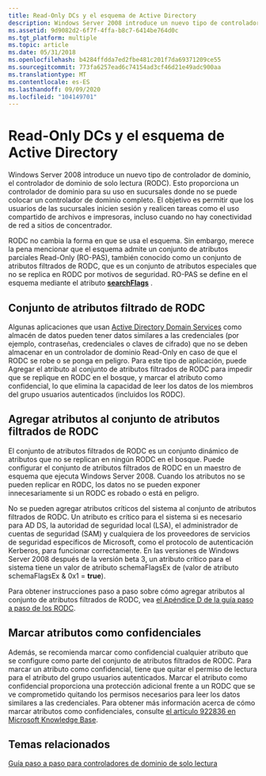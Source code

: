```yaml
---
title: Read-Only DCs y el esquema de Active Directory
description: Windows Server 2008 introduce un nuevo tipo de controlador de dominio, el controlador de dominio de solo lectura (RODC).
ms.assetid: 9d9082d2-6f7f-4ffa-b8c7-6414be764d0c
ms.tgt_platform: multiple
ms.topic: article
ms.date: 05/31/2018
ms.openlocfilehash: b4284ffdda7ed2fbe481c201f7da69371209ce55
ms.sourcegitcommit: 773fa6257ead6c74154ad3cf46d21e49adc900aa
ms.translationtype: MT
ms.contentlocale: es-ES
ms.lasthandoff: 09/09/2020
ms.locfileid: "104149701"
---
```

# <a name="read-only-dcs-and-the-active-directory-schema"></a>Read-Only DCs y el esquema de Active Directory

Windows Server 2008 introduce un nuevo tipo de controlador de dominio, el controlador de dominio de solo lectura (RODC). Esto proporciona un controlador de dominio para su uso en sucursales donde no se puede colocar un controlador de dominio completo. El objetivo es permitir que los usuarios de las sucursales inicien sesión y realicen tareas como el uso compartido de archivos e impresoras, incluso cuando no hay conectividad de red a sitios de concentrador.

RODC no cambia la forma en que se usa el esquema. Sin embargo, merece la pena mencionar que el esquema admite un conjunto de atributos parciales Read-Only (RO-PAS), también conocido como un conjunto de atributos filtrados de RODC, que es un conjunto de atributos especiales que no se replica en RODC por motivos de seguridad. RO-PAS se define en el esquema mediante el atributo [**searchFlags**](/windows/desktop/ADSchema/a-searchflags) .

## <a name="rodc-filtered-attribute-set"></a>Conjunto de atributos filtrado de RODC

Algunas aplicaciones que usan [Active Directory Domain Services](active-directory-domain-services.md) como almacén de datos pueden tener datos similares a las credenciales (por ejemplo, contraseñas, credenciales o claves de cifrado) que no se deben almacenar en un controlador de dominio Read-Only en caso de que el RODC se robe o se ponga en peligro. Para este tipo de aplicación, puede Agregar el atributo al conjunto de atributos filtrados de RODC para impedir que se replique en RODC en el bosque, y marcar el atributo como confidencial, lo que elimina la capacidad de leer los datos de los miembros del grupo usuarios autenticados (incluidos los RODC).

## <a name="adding-attributes-to-the-rodc-filtered-attribute-set"></a>Agregar atributos al conjunto de atributos filtrados de RODC

El conjunto de atributos filtrados de RODC es un conjunto dinámico de atributos que no se replican en ningún RODC en el bosque. Puede configurar el conjunto de atributos filtrados de RODC en un maestro de esquema que ejecuta Windows Server 2008. Cuando los atributos no se pueden replicar en RODC, los datos no se pueden exponer innecesariamente si un RODC es robado o está en peligro.

No se pueden agregar atributos críticos del sistema al conjunto de atributos filtrados de RODC. Un atributo es crítico para el sistema si es necesario para AD DS, la autoridad de seguridad local (LSA), el administrador de cuentas de seguridad (SAM) y cualquiera de los proveedores de servicios de seguridad específicos de Microsoft, como el protocolo de autenticación Kerberos, para funcionar correctamente. En las versiones de Windows Server 2008 después de la versión beta 3, un atributo crítico para el sistema tiene un valor de atributo schemaFlagsEx de (valor de atributo schemaFlagsEx & 0x1 = **true**).

Para obtener instrucciones paso a paso sobre cómo agregar atributos al conjunto de atributos filtrados de RODC, vea [el Apéndice D de la guía paso a paso de los RODC]( /previous-versions/windows/it-pro/windows-server-2008-R2-and-2008/cc772331(v=ws.10)).

## <a name="marking-attributes-as-confidential"></a>Marcar atributos como confidenciales

Además, se recomienda marcar como confidencial cualquier atributo que se configure como parte del conjunto de atributos filtrados de RODC. Para marcar un atributo como confidencial, tiene que quitar el permiso de lectura para el atributo del grupo usuarios autenticados. Marcar el atributo como confidencial proporciona una protección adicional frente a un RODC que se ve comprometido quitando los permisos necesarios para leer los datos similares a las credenciales. Para obtener más información acerca de cómo marcar atributos como confidenciales, consulte [el artículo 922836 en Microsoft Knowledge Base]( https://support.microsoft.com/kb/922836).

## <a name="related-topics"></a>Temas relacionados

<dl> <dt>

[Guía paso a paso para controladores de dominio de solo lectura]( https://support.microsoft.com/kb/922836)
</dt> </dl>

 

 